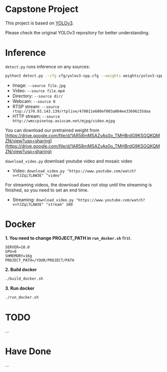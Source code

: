 # Capstone Project

This project is based on [YOLOv3](https://github.com/ultralytics/yolov3).

Please check the original YOLOv3 repository for better understanding.

# Inference

`detect.py` runs inference on any sources:

```bash
python3 detect.py --cfg cfg/yolov3-spp.cfg --weights weights/yolov3-spp-ultralytics.pt --source ...
```

- Image:  `--source file.jpg`
- Video:  `--source file.mp4`
- Directory:  `--source dir/`
- Webcam:  `--source 0`
- RTSP stream:  `--source rtsp://170.93.143.139/rtplive/470011e600ef003a004ee33696235daa`
- HTTP stream:  `--source http://wmccpinetop.axiscam.net/mjpg/video.mjpg`

You can download our pretrained weight from [https://drive.google.com/file/d/1AR58mMSAZyAs0o_TMHBrdG9KSGQKQMZN/view?usp=sharing](https://drive.google.com/file/d/1AR58mMSAZyAs0o_TMHBrdG9KSGQKQMZN/view?usp=sharing)

`download_video.py` download youtube video and mosaic video
- Video: `download_video.py "https://www.youtube.com/watch?v=YJZqi7LAW3E" "video"`

For streaming videos, the download does not stop until the streaming is finished, so you need to set an end time.
- Streaming: `download_video.py "https://www.youtube.com/watch?v=YJZqi7LAW3E" "stream" 100`

# Docker

**1. You need to change PROJECT_PATH in `run_docker.sh`** first. 

```shell
SERVER=10.0
GPU=0
SHMEMORY=16g
PROJECT_PATH=/YOUR/PROJECT/PATH
```

**2. Build docker**

```bash
./build_docker.sh
```

**3. Run docker**

```bash
./run_docker.sh
```

# TODO

...

# Have Done

...
